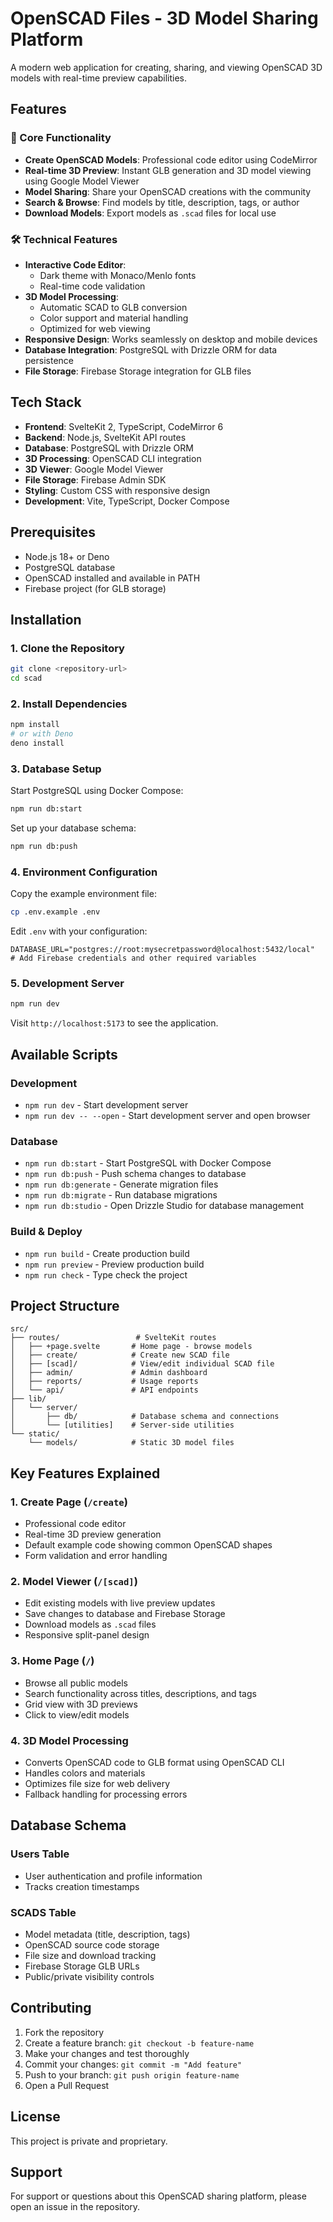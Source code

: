 # OpenSCAD Files - 3D Model Sharing Platform

A modern web application for creating, sharing, and viewing OpenSCAD 3D models with real-time preview capabilities.

## Features

### 🎯 Core Functionality
- **Create OpenSCAD Models**: Professional code editor using CodeMirror
- **Real-time 3D Preview**: Instant GLB generation and 3D model viewing using Google Model Viewer
- **Model Sharing**: Share your OpenSCAD creations with the community
- **Search & Browse**: Find models by title, description, tags, or author
- **Download Models**: Export models as `.scad` files for local use

### 🛠️ Technical Features
- **Interactive Code Editor**: 
  - Dark theme with Monaco/Menlo fonts
  - Real-time code validation
- **3D Model Processing**: 
  - Automatic SCAD to GLB conversion
  - Color support and material handling
  - Optimized for web viewing
- **Responsive Design**: Works seamlessly on desktop and mobile devices
- **Database Integration**: PostgreSQL with Drizzle ORM for data persistence
- **File Storage**: Firebase Storage integration for GLB files

## Tech Stack

- **Frontend**: SvelteKit 2, TypeScript, CodeMirror 6
- **Backend**: Node.js, SvelteKit API routes
- **Database**: PostgreSQL with Drizzle ORM
- **3D Processing**: OpenSCAD CLI integration
- **3D Viewer**: Google Model Viewer
- **File Storage**: Firebase Admin SDK
- **Styling**: Custom CSS with responsive design
- **Development**: Vite, TypeScript, Docker Compose

## Prerequisites

- Node.js 18+ or Deno
- PostgreSQL database
- OpenSCAD installed and available in PATH
- Firebase project (for GLB storage)

## Installation

### 1. Clone the Repository
```bash
git clone <repository-url>
cd scad
```

### 2. Install Dependencies
```bash
npm install
# or with Deno
deno install
```

### 3. Database Setup
Start PostgreSQL using Docker Compose:
```bash
npm run db:start
```

Set up your database schema:
```bash
npm run db:push
```

### 4. Environment Configuration
Copy the example environment file:
```bash
cp .env.example .env
```

Edit `.env` with your configuration:
```env
DATABASE_URL="postgres://root:mysecretpassword@localhost:5432/local"
# Add Firebase credentials and other required variables
```

### 5. Development Server
```bash
npm run dev
```

Visit `http://localhost:5173` to see the application.

## Available Scripts

### Development
- `npm run dev` - Start development server
- `npm run dev -- --open` - Start development server and open browser

### Database
- `npm run db:start` - Start PostgreSQL with Docker Compose
- `npm run db:push` - Push schema changes to database
- `npm run db:generate` - Generate migration files
- `npm run db:migrate` - Run database migrations
- `npm run db:studio` - Open Drizzle Studio for database management

### Build & Deploy
- `npm run build` - Create production build
- `npm run preview` - Preview production build
- `npm run check` - Type check the project

## Project Structure

```
src/
├── routes/                 # SvelteKit routes
│   ├── +page.svelte       # Home page - browse models
│   ├── create/            # Create new SCAD file
│   ├── [scad]/            # View/edit individual SCAD file
│   ├── admin/             # Admin dashboard
│   ├── reports/           # Usage reports
│   └── api/               # API endpoints
├── lib/
│   └── server/
│       ├── db/            # Database schema and connections
│       └── [utilities]    # Server-side utilities
└── static/
    └── models/            # Static 3D model files
```

## Key Features Explained

### 1. Create Page (`/create`)
- Professional code editor
- Real-time 3D preview generation
- Default example code showing common OpenSCAD shapes
- Form validation and error handling

### 2. Model Viewer (`/[scad]`)
- Edit existing models with live preview updates
- Save changes to database and Firebase Storage
- Download models as `.scad` files
- Responsive split-panel design

### 3. Home Page (`/`)
- Browse all public models
- Search functionality across titles, descriptions, and tags
- Grid view with 3D previews
- Click to view/edit models

### 4. 3D Model Processing
- Converts OpenSCAD code to GLB format using OpenSCAD CLI
- Handles colors and materials
- Optimizes file size for web delivery
- Fallback handling for processing errors

## Database Schema

### Users Table
- User authentication and profile information
- Tracks creation timestamps

### SCADS Table
- Model metadata (title, description, tags)
- OpenSCAD source code storage
- File size and download tracking
- Firebase Storage GLB URLs
- Public/private visibility controls

## Contributing

1. Fork the repository
2. Create a feature branch: `git checkout -b feature-name`
3. Make your changes and test thoroughly
4. Commit your changes: `git commit -m "Add feature"`
5. Push to your branch: `git push origin feature-name`
6. Open a Pull Request

## License

This project is private and proprietary.

## Support

For support or questions about this OpenSCAD sharing platform, please open an issue in the repository.
